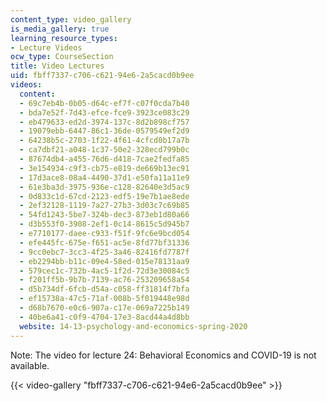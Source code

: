 ```yaml
---
content_type: video_gallery
is_media_gallery: true
learning_resource_types:
- Lecture Videos
ocw_type: CourseSection
title: Video Lectures
uid: fbff7337-c706-c621-94e6-2a5cacd0b9ee
videos:
  content:
  - 69c7eb4b-0b05-d64c-ef7f-c07f0cda7b40
  - bda7e52f-7d43-efce-fce9-3923ce083c29
  - eb479633-ed2d-3974-137c-8d2b898cf757
  - 19079ebb-6447-86c1-36de-0579549ef2d9
  - 64238b5c-2703-1f22-4f61-4cfcd0b17a7b
  - ca7dbf21-a048-1c37-50e2-328ecd799b0c
  - 87674db4-a455-76d6-d418-7cae2fedfa85
  - 3e154934-c9f3-cb75-e819-de669b13ec91
  - 17d3ace8-08a4-4490-37d1-e50fa11a11e9
  - 61e3ba3d-3975-936e-c128-82640e3d5ac9
  - 0d833c1d-67cd-2123-edf5-19e7b1ae8ede
  - 2ef32128-1119-7a27-27b3-3d03c7c69b85
  - 54fd1243-5be7-324b-dec3-873eb1d80a66
  - d3b553f0-3908-2ef1-0c14-8615c5d945b7
  - e7710177-daee-c933-f51f-9fc6e9bcd054
  - efe445fc-675e-f651-ac5e-8fd77bf31336
  - 9cc0ebc7-3cc3-4f25-3a46-82416fd7787f
  - eb2294bb-b11c-09e4-58ed-015e78131aa9
  - 579cec1c-732b-4ac5-1f2d-72d3e30084c5
  - f201ff5b-9b7b-7139-ac76-253209658a54
  - d5b734df-6fcb-d54a-c058-ff31814f7bfa
  - ef15738a-47c5-71af-008b-5f019448e98d
  - d68b7670-e0c6-907a-c17e-069a7225b149
  - 40be6a41-c0f9-4704-17e3-8acd44a4d8bb
  website: 14-13-psychology-and-economics-spring-2020
---
```


Note: The video for lecture 24: Behavioral Economics and COVID-19 is not available.

{{< video-gallery "fbff7337-c706-c621-94e6-2a5cacd0b9ee" >}}

